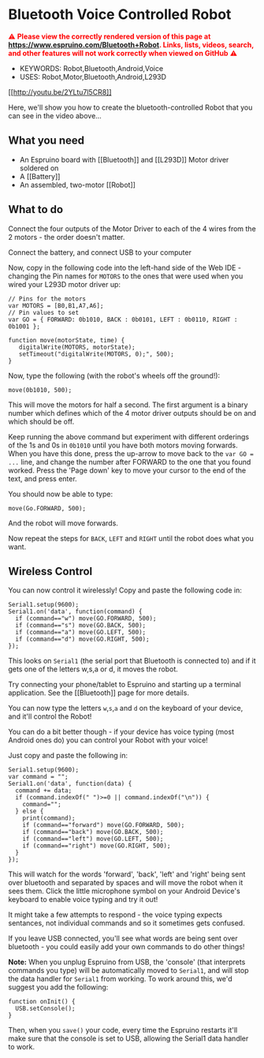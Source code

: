 <!--- Copyright (c) 2014 Gordon Williams, Pur3 Ltd. See the file LICENSE for copying permission. -->
Bluetooth Voice Controlled Robot
============================

<span style="color:red">:warning: **Please view the correctly rendered version of this page at https://www.espruino.com/Bluetooth+Robot. Links, lists, videos, search, and other features will not work correctly when viewed on GitHub** :warning:</span>

* KEYWORDS: Robot,Bluetooth,Android,Voice
* USES: Robot,Motor,Bluetooth,Android,L293D

[[http://youtu.be/2YLtu7l5CR8]]

Here, we'll show you how to create the bluetooth-controlled Robot that you can see in the video above...

What you need
-----------

* An Espruino board with [[Bluetooth]] and [[L293D]] Motor driver soldered on
* A [[Battery]]
* An assembled, two-motor [[Robot]]


What to do
--------

Connect the four outputs of the Motor Driver to each of the 4 wires from the 2 motors - the order doesn't matter.

Connect the battery, and connect USB to your computer

Now, copy in the following code into the left-hand side of the Web IDE - changing the Pin names for `MOTORS` to the ones that were used when you wired your L293D motor driver up:

```
// Pins for the motors
var MOTORS = [B0,B1,A7,A6];
// Pin values to set
var GO = { FORWARD: 0b1010, BACK : 0b0101, LEFT : 0b0110, RIGHT : 0b1001 }; 

function move(motorState, time) {
   digitalWrite(MOTORS, motorState);
   setTimeout("digitalWrite(MOTORS, 0);", 500);
}
```

Now, type the following (with the robot's wheels off the ground!):

```
move(0b1010, 500);
```

This will move the motors for half a second. The first argument is a binary number which defines which of the 4 motor driver outputs should be on and which should be off.

Keep running the above command but experiment with different orderings of the 1s and 0s in `0b1010` until you have both motors moving forwards. When you have this done, press the up-arrow to move back to the `var GO = ...` line, and change the number after FORWARD to the one that you found worked. Press the 'Page down' key to move your cursor to the end of the text, and press enter.

You should now be able to type:

```
move(Go.FORWARD, 500);
```

And the robot will move forwards.

Now repeat the steps for `BACK`, `LEFT` and `RIGHT` until the robot does what you want.

Wireless Control
--------------

You can now control it wirelessly! Copy and paste the following code in:

```
Serial1.setup(9600);
Serial1.on('data', function(command) {
  if (command=="w") move(GO.FORWARD, 500); 
  if (command=="s") move(GO.BACK, 500);
  if (command=="a") move(GO.LEFT, 500);
  if (command=="d") move(GO.RIGHT, 500);
});
```

This looks on `Serial1` (the serial port that Bluetooth is connected to) and if it gets one of the letters w,s,a or d, it moves the robot.

Try connecting your phone/tablet to Espruino and starting up a terminal application. See the [[Bluetooth]] page for more details.

You can now type the letters `w`,`s`,`a` and `d` on the keyboard of your device, and it'll control the Robot!

You can do a bit better though - if your device has voice typing (most Android ones do) you can control your Robot with your voice!

Just copy and paste the following in:

```
Serial1.setup(9600);
var command = "";
Serial1.on('data', function(data) {
  command += data;
  if (command.indexOf(" ")>=0 || command.indexOf("\n")) {
    command="";
  } else {
    print(command);
    if (command=="forward") move(GO.FORWARD, 500); 
    if (command=="back") move(GO.BACK, 500); 
    if (command=="left") move(GO.LEFT, 500); 
    if (command=="right") move(GO.RIGHT, 500); 
  }
});
```

This will watch for the words 'forward', 'back', 'left' and 'right' being sent over bluetooth and separated by spaces and will move the robot when it sees them. Click the little microphone symbol on your Android Device's keyboard to enable voice typing and try it out!

It might take a few attempts to respond - the voice typing expects sentances, not individual commands and so it sometimes gets confused.

If you leave USB connected, you'll see what words are being sent over bluetooth - you could easily add your own commands to do other things!

**Note:** When you unplug Espruino from USB, the 'console' (that interprets commands you type) will be automatically moved to `Serial1`, and will stop the data handler for `Serial1` from working. To work around this, we'd suggest you add the following:

```
function onInit() {
  USB.setConsole();
}
```

Then, when you `save()` your code, every time the Espruino restarts it'll make sure that the console is set to USB, allowing the Serial1 data handler to work.
